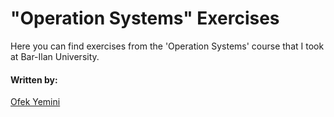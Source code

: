 # "Operation Systems" Exercises 
Here you can find exercises from the 'Operation Systems' course that I took at Bar-Ilan University. 

#### Written by: 
[Ofek Yemini](https://github.com/ofekyem) 
